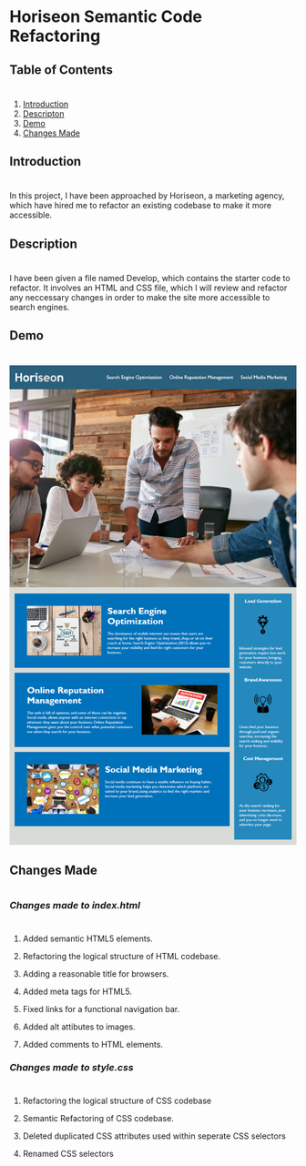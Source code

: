 # Horiseon Semantic Code Refactoring

## **Table of Contents**
#
1.  [Introduction](#introduction)
2.  [Descripton](#description)
3.  [Demo](#demo)
4.  [Changes Made](#changes-made)

## **Introduction**
#
In this project, I have been approached by Horiseon, a marketing agency, which have hired me to refactor an existing codebase to make it more accessible.

## **Description** 
#
I have been given a file named Develop, which contains the starter code to refactor. It involves an HTML and CSS file, which I will review and refactor any neccessary changes in order to make the site more accessible to search engines.

## **Demo**
#
<p align="center">
<img src="Develop/assets/demo/01-html-css-git-homework-demo.png">
</p>

## **Changes Made**
#
### *Changes made to index.html*
#
1. Added semantic HTML5 elements.

2. Refactoring the logical structure of HTML codebase.

3. Adding a reasonable title for browsers.

4. Added meta tags for HTML5.

5. Fixed links for a functional
navigation bar.

6. Added alt attibutes to images.

7. Added comments to HTML elements.

### *Changes made to style.css*
#
1. Refactoring the logical structure of CSS codebase

2. Semantic Refactoring of CSS codebase.

3. Deleted duplicated CSS attributes used within seperate CSS selectors

4. Renamed CSS selectors 